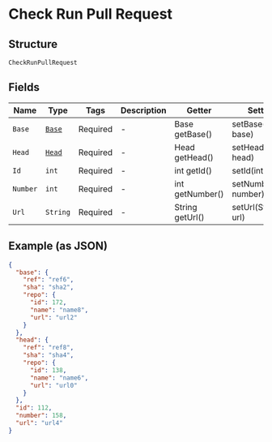 
# Check Run Pull Request

## Structure

`CheckRunPullRequest`

## Fields

| Name | Type | Tags | Description | Getter | Setter |
|  --- | --- | --- | --- | --- | --- |
| `Base` | [`Base`](../../doc/models/base.md) | Required | - | Base getBase() | setBase(Base base) |
| `Head` | [`Head`](../../doc/models/head.md) | Required | - | Head getHead() | setHead(Head head) |
| `Id` | `int` | Required | - | int getId() | setId(int id) |
| `Number` | `int` | Required | - | int getNumber() | setNumber(int number) |
| `Url` | `String` | Required | - | String getUrl() | setUrl(String url) |

## Example (as JSON)

```json
{
  "base": {
    "ref": "ref6",
    "sha": "sha2",
    "repo": {
      "id": 172,
      "name": "name8",
      "url": "url2"
    }
  },
  "head": {
    "ref": "ref8",
    "sha": "sha4",
    "repo": {
      "id": 138,
      "name": "name6",
      "url": "url0"
    }
  },
  "id": 112,
  "number": 158,
  "url": "url4"
}
```

